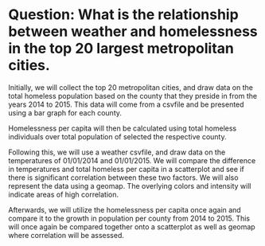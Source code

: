 # Question: What is the relationship between weather and homelessness in the top 20 largest metropolitan cities.

Initially, we will collect the top 20 metropolitan cities, and draw data on the total homeless population based on the county that they preside in from the years 2014 to 2015. This data will come from a csvfile and be presented using a bar graph for each county.

Homelessness per capita will then be calculated using total homeless individuals over total population of selected the respective county.

Following this, we will use a weather csvfile, and draw data on the temperatures of 01/01/2014 and 01/01/2015. We will compare the difference in temperatures and total homeless per capita in a scatterplot and see if there is significant correlation between these two factors. We will also represent the data using a geomap. The overlying colors and intensity will indicate areas of high correlation.

Afterwards, we will utilize the homelessness per capita once again and compare it to the growth in population per county from 2014 to 2015. This will once again be compared together onto a scatterplot as well as geomap where correlation will be assessed.
